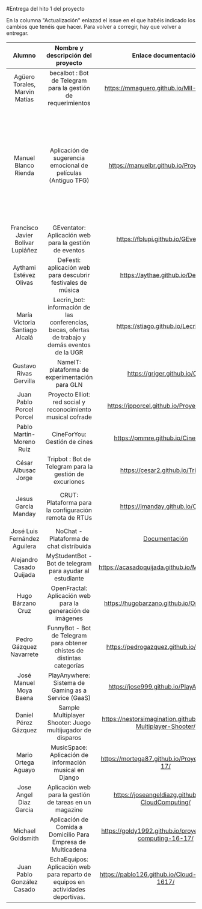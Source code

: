 #Entrega del hito 1 del proyecto

En la columna "Actualización" enlazad el issue en el que habéis
indicado los cambios que tenéis que hacer. Para volver a corregir, hay
que volver a entregar.

| Alumno  | Nombre y descripción del proyecto  | Enlace documentación| Enlace a proyecto | Actualización |
|:-:|:-:|:-:|:-:|:-:|
|Agüero Torales, Marvin Matías |becalbot : Bot de Telegram para la gestión de requerimientos |https://mmaguero.github.io/MII-CC16-17/ |https://github.com/mmaguero/MII-CC16-17.git |
|Manuel Blanco Rienda| Aplicación de sugerencia emocional de películas (Antiguo TFG) | https://manuelbr.github.io/Proyecto_CC/ |https://github.com/manuelbr/Proyecto_CC | Cambio de la arquitectura software usada y añadido de los componentes que tendrá (01/11/2016) [Enlace a issue de corrección](https://github.com/manuelbr/Proyecto_CC/issues/12) [Enlace a issue de actualización de la corrección](https://github.com/manuelbr/Proyecto_CC/issues/13) |
| Francisco Javier Bolívar Lupiáñez | GEventator: Aplicación web para la gestión de eventos | https://fblupi.github.io/GEventator/ | https://github.com/fblupi/GEventator | [Corrección hito 1: descripción en README](https://github.com/fblupi/GEventator/issues/9) |
| Aythami Estévez Olivas | DeFesti: aplicación web para descubrir festivales de música | https://aythae.github.io/DeFesti/ | https://github.com/AythaE/DeFesti | [Corrección del hito 1](https://github.com/AythaE/DeFesti/issues/7) |
| María Victoria Santiago Alcalá | Lecrin_bot: información de las conferencias, becas, ofertas de trabajo y demás eventos de la UGR | https://stiago.github.io/Lecrin_Bot/ | https://github.com/STiago/Lecrin_Bot | [Corrección del hito 1](https://github.com/STiago/Lecrin_Bot/issues/6) |
|Gustavo Rivas Gervilla| NameIT: plataforma de experimentación para GLN | https://griger.github.io/CC/ | https://github.com/Griger/CC | [Añadida descripción del proyecto al README](https://github.com/Griger/CC/issues/6)|
| Juan Pablo Porcel Porcel | Proyecto Elliot: red social y reconocimiento musical cofrade | https://jpporcel.github.io/Proyecto-Elliot/ | https://github.com/JPPorcel/Proyecto-Elliot | [Corrección hito 1](https://github.com/JPPorcel/Proyecto-Elliot/issues/6) |
| Pablo Martín-Moreno Ruiz | CineForYou: Gestión de cines | https://pmmre.github.io/CineForYou/ | https://github.com/pmmre/CineForYou |
| César Albusac Jorge | Tripbot : Bot de Telegram para la gestión de excuriones | https://cesar2.github.io/Tripbot/ | https://github.com/cesar2/Tripbot |
| Jesus Garcia Manday |CRUT: Plataforma para la configuración remota de RTUs | https://jmanday.github.io/CRUT/ | https://github.com/jmanday/CRUT |[Añadida descripción del proyecto al fichero README](https://github.com/jmanday/CRUT/issues/4) ||
|José Luis Fernández Aguilera|NoChat - Plataforma de chat distribuida|[Documentación](https://okynos.github.io/ProyectoCC/)|[Nochat](https://github.com/okynos/ProyectoCC)||
|Alejandro Casado Quijada|MyStudentBot - Bot de telegram para ayudar al estudiante|https://acasadoquijada.github.io/MyStudentBot|https://github.com/acasadoquijada/MyStudentBot|[Añadida documentación en README rama master](https://github.com/acasadoquijada/MyStudentBot/issues/8)|
|Hugo Bárzano Cruz|OpenFractal: Aplicación web para la generación de imágenes|https://hugobarzano.github.io/OpenFractal/|https://github.com/hugobarzano/OpenFractal|[Corregido hito 1:Descripción en README master](https://github.com/hugobarzano/OpenFractal/issues/14)|
|Pedro Gázquez Navarrete |FunnyBot - Bot de Telegram para obtener chistes de distintas categorías|https://pedrogazquez.github.io/FunnyBot/|https://github.com/pedrogazquez/FunnyBot||
| José Manuel Moya Baena  | PlayAnywhere: Sistema de Gaming as a Service (GaaS) | https://jose999.github.io/PlayAnywhere/ | https://github.com/jose999/PlayAnywhere |[Correccion hito 1: Añadida descripcion a README](https://github.com/jose999/PlayAnywhere/issues/1)|
| Daniel Pérez Gázquez  | Sample Multiplayer Shooter: Juego multijugador de disparos | https://nestorsimagination.github.io/Sample-Multiplayer-Shooter/ | https://github.com/NestorsImagination/Sample-Multiplayer-Shooter/ ||
| Mario Ortega Aguayo  | MusicSpace: Aplicación de información musical en Django |https://mortega87.github.io/ProyectoCC-16-17/ | https://github.com/mortega87/ProyectoCC-16-17 | [Añadida descripción a README](https://github.com/mortega87/ProyectoCC-16-17/issues/5) ||
|Jose Angel Diaz Garcia | Aplicación web para la gestión de tareas en un magazine | https://joseangeldiazg.github.io/MII-CloudComputing/ | https://github.com/joseangeldiazg/MII-CloudComputing ||
| Michael Goldsmith | Aplicación de Comida a Domicilio Para Empresa de Multicadena | https://goldy1992.github.io/proyecto-cloud-computing-16-17/ | https://goldy1992.github.io/proyecto-cloud-computing-16-17/ ||
| Juan Pablo González Casado | EchaEquipos: Aplicación web para reparto de equipos en actividades deportivas. | https://pablo126.github.io/Cloud-Computing-1617/ | https://github.com/Pablo126/Cloud-Computing-1617 ||

